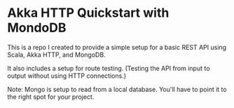 # Akka HTTP Quickstart with MondoDB

This is a repo I created to provide a simple setup for a basic REST API
using Scala, Akka HTTP, and MongoDB.

It also includes a setup for route testing.
(Testing the API from input to output without using HTTP connections.)

Note: Mongo is setup to read from a local database.
You'll have to point it to the right spot for your project.
